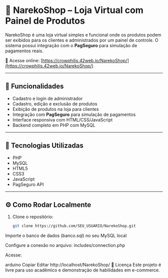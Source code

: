 # 🛒 NarekoShop – Loja Virtual com Painel de Produtos

NarekoShop é uma loja virtual simples e funcional onde os produtos podem ser exibidos para os clientes e administrados por um painel de controle. O sistema possui integração com o **PagSeguro** para simulação de pagamentos reais.

🔗 Acesse online: [https://crowphilis.42web.io/NarekoShop/](https://crowphilis.42web.io/NarekoShop/)

---

## 🚀 Funcionalidades

- Cadastro e login de administrador
- Cadastro, edição e exclusão de produtos
- Exibição de produtos na loja para clientes
- Integração com **PagSeguro** para simulação de pagamentos
- Interface responsiva com HTML/CSS/JavaScript
- Backend completo em PHP com MySQL

---

## 🧪 Tecnologias Utilizadas

- PHP
- MySQL
- HTML5
- CSS3
- JavaScript
- PagSeguro API

---

## ⚙️ Como Rodar Localmente

1. Clone o repositório:
   ```bash
   git clone https://github.com/SEU_USUARIO/NarekoShop.git
Importe o banco de dados (banco.sql) no seu MySQL local

Configure a conexão no arquivo:
includes/connection.php

Acesse:

arduino
Copiar
Editar
http://localhost/NarekoShop/
📄 Licença
Este projeto é livre para uso acadêmico e demonstração de habilidades em e-commerce.

